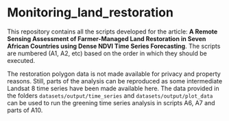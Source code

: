 # Monitoring_land_restoration

This repository contains all the scripts developed for the article: **A Remote Sensing Assessment of Farmer-Managed Land Restoration in Seven African Countries using Dense NDVI Time Series Forecasting**. The scripts are numbered (A1, A2, etc) based on the order in which they should be executed.

The restoration polygon data is not made available for privacy and property reasons. Still, parts of the analysis can be reproduced as some intermediate Landsat 8 time series have been made available here. The data provided in the folders `datasets/output/time_series` and `datasets/output/plot_data` can be used to run the greening time series analysis in scripts A6, A7 and parts of A10. 
